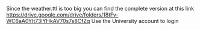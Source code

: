 Since the weather.ttl is too big you can find the complete version at this link https://drive.google.com/drive/folders/18tFv-WC6aA0Ylt73lYHkAV70s7s8CfZq
Use the University account to login